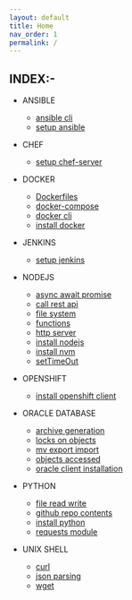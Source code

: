 ```yaml
---
layout: default
title: Home
nav_order: 1
permalink: /
---
```


## INDEX:-

- ANSIBLE
  - [ansible cli](ansible/ansible_cli)
  - [setup ansible](ansible/setup_ansible)

- CHEF
  - [setup chef-server](chef/setup_chef-server)

- DOCKER
  - [Dockerfiles](docker/Dockerfiles)
  - [docker-compose](docker/docker-compose)
  - [docker cli](docker/docker_cli)
  - [install docker](docker/install_docker)

- JENKINS
  - [setup jenkins](jenkins/setup_jenkins)

- NODEJS
  - [async await promise](nodejs/async_await_promise)
  - [call rest api](nodejs/call_rest_api)
  - [file system](nodejs/file_system)
  - [functions](nodejs/functions)
  - [http server](nodejs/http_server)
  - [install nodejs](nodejs/install_nodejs)
  - [install nvm](nodejs/install_nvm)
  - [setTimeOut](nodejs/setTimeOut)

- OPENSHIFT
  - [install openshift client](openshift/install_openshift_client)

- ORACLE DATABASE
  - [archive generation](oracle_database/archive_generation)
  - [locks on objects](oracle_database/locks_on_objects)
  - [mv export import](oracle_database/mv_export_import)
  - [objects accessed](oracle_database/objects_accessed)
  - [oracle client installation](oracle_database/oracle_client_installation)

- PYTHON
  - [file read write](python/file_read_write)
  - [github repo contents](python/github_repo_contents)
  - [install python](python/install_python)
  - [requests module](python/requests_module)

- UNIX SHELL
  - [curl](unix_shell/curl)
  - [json parsing](unix_shell/json_parsing)
  - [wget](unix_shell/wget)
